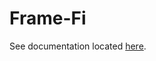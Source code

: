 # Frame-Fi

See documentation located [here][1].

[1]: <https://nicholaswilde.io/homelab/apps/frame-fi/>
